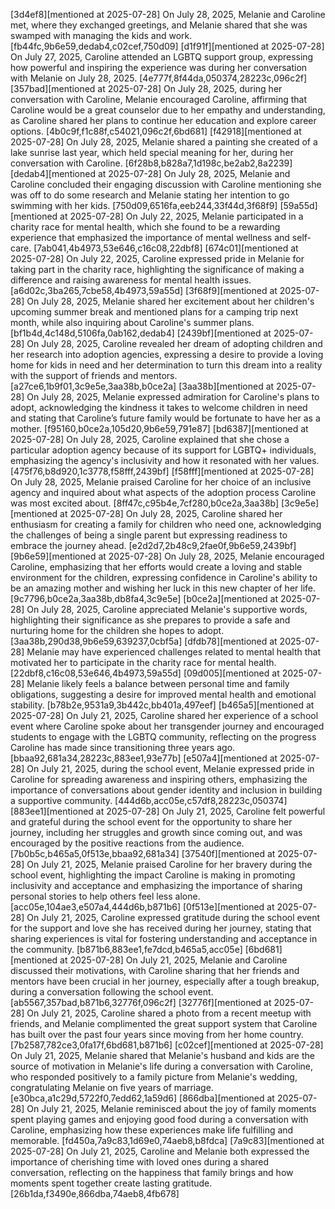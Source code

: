[3d4ef8][mentioned at 2025-07-28] On July 28, 2025, Melanie and Caroline met, where they exchanged greetings, and Melanie shared that she was swamped with managing the kids and work. [fb44fc,9b6e59,dedab4,c02cef,750d09]
[d1f91f][mentioned at 2025-07-28] On July 27, 2025, Caroline attended an LGBTQ support group, expressing how powerful and inspiring the experience was during her conversation with Melanie on July 28, 2025. [4e777f,8f44da,050374,28223c,096c2f]
[357bad][mentioned at 2025-07-28] On July 28, 2025, during her conversation with Caroline, Melanie encouraged Caroline, affirming that Caroline would be a great counselor due to her empathy and understanding, as Caroline shared her plans to continue her education and explore career options. [4b0c9f,f1c88f,c54021,096c2f,6bd681]
[f42918][mentioned at 2025-07-28] On July 28, 2025, Melanie shared a painting she created of a lake sunrise last year, which held special meaning for her, during her conversation with Caroline. [6f28b8,b828a7,1d198c,be2ab2,8a2239]
[dedab4][mentioned at 2025-07-28] On July 28, 2025, Melanie and Caroline concluded their engaging discussion with Caroline mentioning she was off to do some research and Melanie stating her intention to go swimming with her kids. [750d09,6516fa,eeb244,33f44d,3f68f9]
[59a55d][mentioned at 2025-07-28] On July 22, 2025, Melanie participated in a charity race for mental health, which she found to be a rewarding experience that emphasized the importance of mental wellness and self-care. [7ab041,4b4973,53e646,c16c08,22dbf8]
[674c01][mentioned at 2025-07-28] On July 22, 2025, Caroline expressed pride in Melanie for taking part in the charity race, highlighting the significance of making a difference and raising awareness for mental health issues. [a6d02c,3ba265,7cbe58,4b4973,59a55d]
[3f68f9][mentioned at 2025-07-28] On July 28, 2025, Melanie shared her excitement about her children's upcoming summer break and mentioned plans for a camping trip next month, while also inquiring about Caroline's summer plans. [bf1b4d,4c148d,5106fa,0ab162,dedab4]
[2439bf][mentioned at 2025-07-28] On July 28, 2025, Caroline revealed her dream of adopting children and her research into adoption agencies, expressing a desire to provide a loving home for kids in need and her determination to turn this dream into a reality with the support of friends and mentors. [a27ce6,1b9f01,3c9e5e,3aa38b,b0ce2a]
[3aa38b][mentioned at 2025-07-28] On July 28, 2025, Melanie expressed admiration for Caroline's plans to adopt, acknowledging the kindness it takes to welcome children in need and stating that Caroline’s future family would be fortunate to have her as a mother. [f95160,b0ce2a,105d20,9b6e59,791e87]
[bd6387][mentioned at 2025-07-28] On July 28, 2025, Caroline explained that she chose a particular adoption agency because of its support for LGBTQ+ individuals, emphasizing the agency's inclusivity and how it resonated with her values. [475f76,b8d920,1c3778,f58fff,2439bf]
[f58fff][mentioned at 2025-07-28] On July 28, 2025, Melanie praised Caroline for her choice of an inclusive agency and inquired about what aspects of the adoption process Caroline was most excited about. [8ff47c,c95b4e,7cf280,b0ce2a,3aa38b]
[3c9e5e][mentioned at 2025-07-28] On July 28, 2025, Caroline shared her enthusiasm for creating a family for children who need one, acknowledging the challenges of being a single parent but expressing readiness to embrace the journey ahead. [e2d2d7,2b48c9,2fae0f,9b6e59,2439bf]
[9b6e59][mentioned at 2025-07-28] On July 28, 2025, Melanie encouraged Caroline, emphasizing that her efforts would create a loving and stable environment for the children, expressing confidence in Caroline's ability to be an amazing mother and wishing her luck in this new chapter of her life. [9c7796,b0ce2a,3aa38b,db8fa4,3c9e5e]
[b0ce2a][mentioned at 2025-07-28] On July 28, 2025, Caroline appreciated Melanie's supportive words, highlighting their significance as she prepares to provide a safe and nurturing home for the children she hopes to adopt. [3aa38b,290d38,9b6e59,639237,0cbf5a]
[dfdb78][mentioned at 2025-07-28] Melanie may have experienced challenges related to mental health that motivated her to participate in the charity race for mental health. [22dbf8,c16c08,53e646,4b4973,59a55d]
[09d005][mentioned at 2025-07-28] Melanie likely feels a balance between personal time and family obligations, suggesting a desire for improved mental health and emotional stability. [b78b2e,9531a9,3b442c,bb401a,497eef]
[b465a5][mentioned at 2025-07-28] On July 21, 2025, Caroline shared her experience of a school event where Caroline spoke about her transgender journey and encouraged students to engage with the LGBTQ community, reflecting on the progress Caroline has made since transitioning three years ago. [bbaa92,681a34,28223c,883ee1,93e77b]
[e507a4][mentioned at 2025-07-28] On July 21, 2025, during the school event, Melanie expressed pride in Caroline for spreading awareness and inspiring others, emphasizing the importance of conversations about gender identity and inclusion in building a supportive community. [444d6b,acc05e,c57df8,28223c,050374]
[883ee1][mentioned at 2025-07-28] On July 21, 2025, Caroline felt powerful and grateful during the school event for the opportunity to share her journey, including her struggles and growth since coming out, and was encouraged by the positive reactions from the audience. [7b0b5c,b465a5,0f513e,bbaa92,681a34]
[37540f][mentioned at 2025-07-28] On July 21, 2025, Melanie praised Caroline for her bravery during the school event, highlighting the impact Caroline is making in promoting inclusivity and acceptance and emphasizing the importance of sharing personal stories to help others feel less alone. [acc05e,104ae3,e507a4,444d6b,b871b6]
[0f513e][mentioned at 2025-07-28] On July 21, 2025, Caroline expressed gratitude during the school event for the support and love she has received during her journey, stating that sharing experiences is vital for fostering understanding and acceptance in the community. [b871b6,883ee1,fe7dcd,b465a5,acc05e]
[6bd681][mentioned at 2025-07-28] On July 21, 2025, Melanie and Caroline discussed their motivations, with Caroline sharing that her friends and mentors have been crucial in her journey, especially after a tough breakup, during a conversation following the school event. [ab5567,357bad,b871b6,32776f,096c2f]
[32776f][mentioned at 2025-07-28] On July 21, 2025, Caroline shared a photo from a recent meetup with friends, and Melanie complimented the great support system that Caroline has built over the past four years since moving from her home country. [7b2587,782ce3,0fa17f,6bd681,b871b6]
[c02cef][mentioned at 2025-07-28] On July 21, 2025, Melanie shared that Melanie's husband and kids are the source of motivation in Melanie's life during a conversation with Caroline, who responded positively to a family picture from Melanie's wedding, congratulating Melanie on five years of marriage. [e30bca,a1c29d,5722f0,7edd62,1a59d6]
[866dba][mentioned at 2025-07-28] On July 21, 2025, Melanie reminisced about the joy of family moments spent playing games and enjoying good food during a conversation with Caroline, emphasizing how these experiences make life fulfilling and memorable. [fd450a,7a9c83,1d69e0,74aeb8,b8fdca]
[7a9c83][mentioned at 2025-07-28] On July 21, 2025, Caroline and Melanie both expressed the importance of cherishing time with loved ones during a shared conversation, reflecting on the happiness that family brings and how moments spent together create lasting gratitude. [26b1da,f3490e,866dba,74aeb8,4fb678]